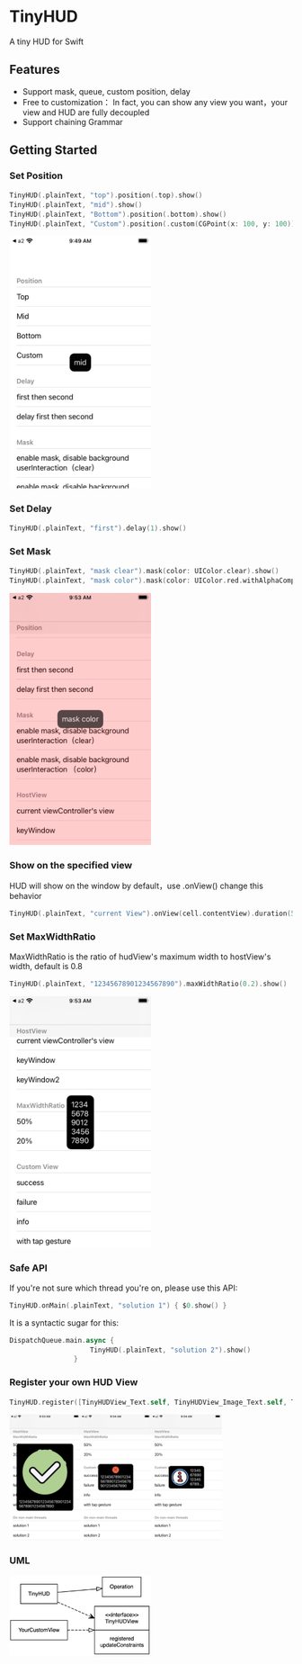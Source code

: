 # TinyHUD

A tiny HUD for Swift

## Features

- Support mask, queue,  custom position,  delay
- Free to customization： In fact, you can show any view you want，your view and HUD are fully decoupled
- Support chaining Grammar 

## Getting Started

### Set Position

```swift
TinyHUD(.plainText, "top").position(.top).show()
TinyHUD(.plainText, "mid").show()
TinyHUD(.plainText, "Bottom").position(.bottom).show()
TinyHUD(.plainText, "Custom").position(.custom(CGPoint(x: 100, y: 100))).show()
```

<img src="/Screenshots/1.png" alt="1" style="width:50%; height:50%" />

### Set Delay

```swift
TinyHUD(.plainText, "first").delay(1).show()
```

### Set Mask

```swift
TinyHUD(.plainText, "mask clear").mask(color: UIColor.clear).show()
TinyHUD(.plainText, "mask color").mask(color: UIColor.red.withAlphaComponent(0.2)).show()
```

<img src="/Screenshots/2.png" alt="2" style="width:50%; height:50%" />

### Show on the specified view

HUD will show on the window by default，use .onView() change this behavior

```swift
TinyHUD(.plainText, "current View").onView(cell.contentView).duration(5).show()
```

### Set MaxWidthRatio

MaxWidthRatio is the ratio of hudView's maximum width to hostView's width, default is 0.8

```swift
TinyHUD(.plainText, "12345678901234567890").maxWidthRatio(0.2).show()
```

<img src="/Screenshots/3.png" alt="3" style="width:50%; height:50%" />

### Safe API

If you're not sure which thread you're on, please use this API:

```swift
TinyHUD.onMain(.plainText, "solution 1") { $0.show() }
```

It is a syntactic sugar for this:

```swift
DispatchQueue.main.async {
                    TinyHUD(.plainText, "solution 2").show()
                }
```

### Register your own HUD View

```swift
TinyHUD.register([TinyHUDView_Text.self, TinyHUDView_Image_Text.self, TinyHUDView_Text_Tap.self])
```

<img src="/Screenshots/4.png" alt="4" style="width:25%; height:25%" /><img src="/Screenshots/5.png" alt="5" style="width:25%; height:25%" /><img src="/Screenshots/6.png" alt="6" style="width:25%; height:25%" />

### UML

<img src="/Screenshots/7.png" alt="7" style="width:50%; height:50%" />
